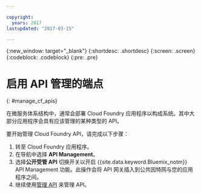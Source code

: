 ```yaml
---

copyright:
  years: 2017
lastupdated: "2017-03-15"

---
```



{:new_window: target="_blank"}
{:shortdesc: .shortdesc}
{:screen: .screen}
{:codeblock: .codeblock}
{:pre: .pre}

# 启用 API 管理的端点
{: #manage_cf_apis}

在微服务体系结构中，通常会部署 Cloud Foundry 应用程序以构成系统。其中大部分应用程序会具有应该管理的某种类型的 API。

要开始管理 Cloud Foundry API，请完成以下步骤：

1. 转至 Cloud Foundry 应用程序。
2. 在导航中选择 **API Management**。
3. 选择**公开受管 API** 切换开关以开启 {{site.data.keyword.Bluemix_notm}} API Management 功能。此操作会将 API 网关插入到公共因特网与您的应用程序之间。
4. 继续使用[管理 API](manage_apis.html) 来管理 API。

